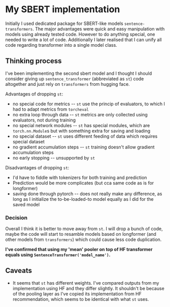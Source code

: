 # My SBERT implementation

Initially I used dedicated package for SBERT-like models
`sentence-transformers`. The major advantages were quick and easy manipulation
with models using already tested code. However to do anything special, one
needed to write a lot of code. Additionally I later realised that I can unify
all code regarding transformer into a single model class.

## Thinking process

I've been implementing the second sbert model and I thought I should consider
giving up `sentence_transformer` (abbreviated as `st`) code altogether and just
rely on `transformers` from hugging face.

Advantages of dropping `st`:

- no special code for metrics -- `st` use the princip of evaluators, to which I
  had to adapt metrics from `torcheval`
- no extra loop through data -- `st` metrics are only collected using
  evaluators, not during training
- no special network modules -- `st` has special modules, which are
  `torch.nn.Module`s but with something extra for saving and loading
- no special dataset -- `st` uses different feeding of data which requires
  special dataset
- no gradient accumulation steps -- `st` training doesn't allow gradient
  accumulation steps
- no early stopping -- unsupported by `st`

Disadvantages of dropping `st`:

- I'd have to fiddle with tokenizers for both training and prediction
- Prediction would be more complicates (but cca same code as is for longformer)
- saving done through pytorch -- does not really make any difference, as long as
  I initialize the to-be-loaded-to model equally as I did for the saved model

### Decision

Overall I think it is better to move away from `st`. I will drop a bunch of
code, maybe the code will start to resamble models based on longformer (and
other models from `transformers`) which could cause less code duplication.

**I've confirmed that using my 'mean' pooler on top of HF transformer equals
using `SentenceTransformer('model_name')`.**

## Caveats

- It seems that `st` has different weights. I've compared outputs from my
  implementation using HF and they differ slightly. It shouldn't be because of
  the pooling layer as I've copied its implementation from HF recommendation,
  which seems to be identical with what `st` uses.
